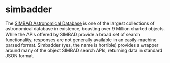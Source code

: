 # simbadder

<!--- bit --->
The [SIMBAD Astronomical Database](http://simbad.u-strasbg.fr/simbad/) is one of the largest collections of astronomical
database in existence, boasting over 9 Million charted objects.  While the APIs offered by SIMBAD provide a broad set of
search functionality, responses are not generally available in an easily-machine parsed format.  Simbadder (yes, the name
is horrible) provides a wrapper around many of the object SIMBAD search APIs, returning data in standard JSON format.
<!--- /bit --->
